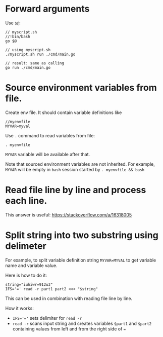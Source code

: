 # Forward arguments

Use `$@`:

```
// myscript.sh
//!bin/bash
go $@

// using myscript.sh
./myscript.sh run ./cmd/main.go

// result: same as calling
go run ./cmd/main.go
```

# Source environment variables from file.

Create env file. It should contain variable definitions like

```
//myenvfile
MYVAR=myval
```

Use `.` command to read variables from file:

```
. myenvfile
```

`MYVAR` variable will be available after that.

Note that sourced environment variables are not inherited. For example, `MYVAR` will be empty in `bash` session started by `. myenvfile && bash`

# Read file line by line and process each line.

This answer is useful:
https://stackoverflow.com/a/16318005

# Split string into two substring using delimeter

For example, to split variable definition string `MYVAR=MYVAL` to get variable name and variable value.

Here is how to do it:

```
string="iuhiwr=912u3"
IFS='=' read -r part1 part2 <<< "$string"
```

This can be used in combination with reading file line by line.

How it works:

* `IFS='='` sets delimiter for `read -r`
* `read -r` scans input string and creates variables `$part1` and `$part2` containing values from left and from the right side of `=`